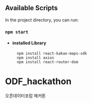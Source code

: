 ## Available Scripts

In the project directory, you can run:
### `npm start`

- #### installed Library

        npm install react-kakao-maps-sdk
        npm install axios
        npm install react-router-dom

# ODF_hackathon
오픈데이터포럼 해커톤